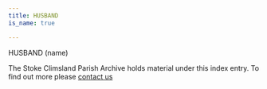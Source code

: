 ```yaml
---
title: HUSBAND
is_name: true

---
```


HUSBAND (name)


The Stoke Climsland Parish Archive holds material under this index entry. To find out more please [contact us](/contact/)
